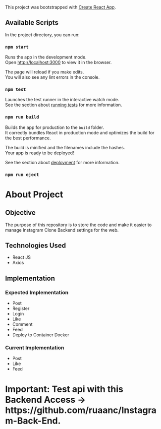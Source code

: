 This project was bootstrapped with [Create React App](https://github.com/facebook/create-react-app).

## Available Scripts

In the project directory, you can run:

### `npm start`

Runs the app in the development mode.<br>
Open [http://localhost:3000](http://localhost:3000) to view it in the browser.

The page will reload if you make edits.<br>
You will also see any lint errors in the console.

### `npm test`

Launches the test runner in the interactive watch mode.<br>
See the section about [running tests](https://facebook.github.io/create-react-app/docs/running-tests) for more information.

### `npm run build`

Builds the app for production to the `build` folder.<br>
It correctly bundles React in production mode and optimizes the build for the best performance.

The build is minified and the filenames include the hashes.<br>
Your app is ready to be deployed!

See the section about [deployment](https://facebook.github.io/create-react-app/docs/deployment) for more information.

### `npm run eject`


<h1>About Project</h1> 

<h2>Objective</h2>

<p>The purpose of this repository is to store the code and make it easier to manage Instagram Clone Backend settings for the web.</p>

<h2>Technologies Used</h2>
<ul> 
    <li>React JS</li> 
    <li>Axios</li> 
</ul>

<h2>Implementation</h2>

<h3>Expected Implementation</h3>
<ul> 
    <li>Post</li> 
    <li>Register</li> 
    <li>Login</li> 
    <li>Like</li>
    <li>Comment</li>
    <li>Feed</i>
    <li>Deploy to Container Docker</li>
</ul>

<h3>Current Implementation</h3>
<ul> 
    <li>Post</li>  
    <li>Like</li>
    <li>Feed</li>
</ul>

<h1>Important: Test api with this Backend Access -> https://github.com/ruaanc/Instagram-Back-End.</h1>
